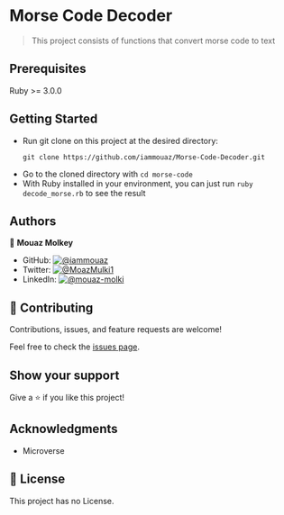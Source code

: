 # Morse Code Decoder

> This project consists of functions that convert morse code to text

## Prerequisites

Ruby >= 3.0.0

## Getting Started

- Run git clone on this project at the desired directory:
   ```
   git clone https://github.com/iammouaz/Morse-Code-Decoder.git
   ```
- Go to the cloned directory with `cd morse-code`
- With Ruby installed in your environment, you can just run `ruby decode_morse.rb` to see the result

## Authors

👤 **Mouaz Molkey**

- GitHub: [![@iammouaz](https://img.shields.io/github/followers/iammouaz?color=lightgray&style=plastic&labelColor=blue)](https://github.com/iammouaz)
- Twitter: [![@MoazMulki1](https://img.shields.io/twitter/follow/MoazMulki1?style=plastic&labelColor=blue)](https://www.twitter.com/MoazMulki1/)
- LinkedIn: [![@mouaz-molki](https://img.shields.io/badge/LinkedIn-blue?style=plastic&logo=linkedin)](https://www.linkedin.com/in/mouaz-molki/)

## 🤝 Contributing

Contributions, issues, and feature requests are welcome!

Feel free to check the [issues page](../../issues/).

## Show your support

Give a ⭐️ if you like this project!

## Acknowledgments

- Microverse

## 📝 License

This project has no License.